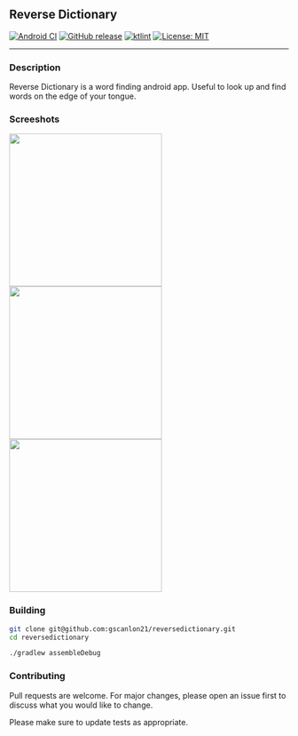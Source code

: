 ## Reverse Dictionary

[![Android CI](https://github.com/gscanlon21/reversedictionary/workflows/CI/badge.svg)](https://github.com/gscanlon21/reversedictionary/actions)
[![GitHub release](https://img.shields.io/github/release/gscanlon21/reversedictionary.svg?maxAge=60)](https://github.com/gscanlon21/reversedictionary/releases) 
[![ktlint](https://img.shields.io/badge/code%20style-%E2%9D%A4-FF4081.svg)](https://ktlint.github.io/)
[![License: MIT](https://img.shields.io/badge/License-MIT-blue.svg)](https://github.com/gscanlon21/reversedictionary/blob/internal/LICENSE) 

---

### Description

Reverse Dictionary is a word finding android app. Useful to look up and find words on the edge of your tongue.


### Screeshots

<div>
    <img src="https://github.com/gscanlon21/reversedictionary/blob/internal/app/src/main/play/listings/en-US/graphics/phone-screenshots/1.png?raw=true" width="275px"/>
    <img src="https://github.com/gscanlon21/reversedictionary/blob/internal/app/src/main/play/listings/en-US/graphics/phone-screenshots/3.png?raw=true" width="275px"/>
    <img src="https://github.com/gscanlon21/reversedictionary/blob/internal/app/src/main/play/listings/en-US/graphics/phone-screenshots/6.png?raw=true" width="275px"/>
</div>


### Building

```bash
git clone git@github.com:gscanlon21/reversedictionary.git
cd reversedictionary

./gradlew assembleDebug
```


### Contributing

Pull requests are welcome. For major changes, please open an issue first to discuss what you would like to change.

Please make sure to update tests as appropriate.
